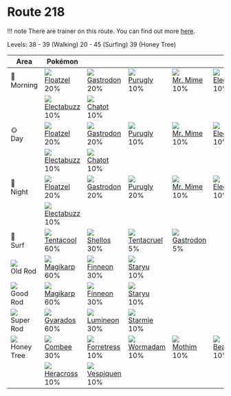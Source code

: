 # Route 218

!!! note
    There are trainer on this route. You can find out more [here](../../trainer_pokemon/route_218/).

Levels: 38 - 39 (Walking) 20 - 45 (Surfing) 39 (Honey Tree)

Area                         | Pokémon                           | &nbsp;                            | &nbsp;                            | &nbsp;                            | &nbsp;                            | &nbsp;
---                          | ---                               | ---                               | ---                               | ---                               | ---                               | ---
🌅<br>Morning                 | ![][419]<br> [Floatzel]<br> 20%  | ![][423]<br> [Gastrodon]<br> 20% | ![][432]<br> [Purugly]<br> 10%   | ![][122]<br> [Mr. Mime]<br> 10%  | ![][101]<br> [Electrode]<br> 10% | ![][132]<br> [Ditto]<br> 10%
&nbsp;                       | ![][125]<br> [Electabuzz]<br> 10%| ![][441]<br> [Chatot]<br> 10%
🌞<br>Day                     | ![][419]<br> [Floatzel]<br> 20%  | ![][423]<br> [Gastrodon]<br> 20% | ![][432]<br> [Purugly]<br> 10%   | ![][122]<br> [Mr. Mime]<br> 10%  | ![][101]<br> [Electrode]<br> 10% | ![][132]<br> [Ditto]<br> 10%
&nbsp;                       | ![][125]<br> [Electabuzz]<br> 10%| ![][441]<br> [Chatot]<br> 10%
🌙<br>Night                   | ![][419]<br> [Floatzel]<br> 20%  | ![][423]<br> [Gastrodon]<br> 20% | ![][432]<br> [Purugly]<br> 20%   | ![][122]<br> [Mr. Mime]<br> 10%  | ![][101]<br> [Electrode]<br> 10% | ![][132]<br> [Ditto]<br> 10%
&nbsp;                       | ![][125]<br> [Electabuzz]<br> 10%
🌊<br> Surf                   | ![][072]<br> [Tentacool]<br> 60% | ![][422]<br> [Shellos]<br> 30%   | ![][073]<br> [Tentacruel]<br> 5% | ![][423]<br> [Gastrodon]<br> 5%
![][old-rod]<br> Old Rod     | ![][129]<br> [Magikarp]<br> 60%  | ![][456]<br> [Finneon]<br> 30%   | ![][120]<br> [Staryu]<br> 10%
![][good-rod]<br> Good Rod   | ![][129]<br> [Magikarp]<br> 60%  | ![][456]<br> [Finneon]<br> 30%   | ![][120]<br> [Staryu]<br> 10%
![][super-rod]<br> Super Rod | ![][130]<br> [Gyarados]<br> 60%  | ![][457]<br> [Lumineon]<br> 30%  | ![][121]<br> [Starmie]<br> 10%
![][honey]<br> Honey Tree    | ![][415]<br> [Combee]<br> 30%    | ![][205]<br> [Forretress]<br> 10%| ![][413]<br> [Wormadam]<br> 10%  | ![][414]<br> [Mothim]<br> 10%    | ![][267]<br> [Beautifly]<br> 10% | ![][269]<br> [Dustox]<br> 10%
&nbsp;                       | ![][214]<br> [Heracross]<br> 10% | ![][416]<br> [Vespiquen]<br> 10%


[Tentacool]: ../../pokemon_changes/072/
[Tentacruel]: ../../pokemon_changes/073/
[Electrode]: ../../pokemon_changes/101/
[Staryu]: ../../pokemon_changes/120/
[Starmie]: ../../pokemon_changes/121/
[Mr. Mime]: ../../pokemon_changes/122/
[Electabuzz]: ../../pokemon_changes/125/
[Magikarp]: ../../pokemon_changes/129/
[Gyarados]: ../../pokemon_changes/130/
[Ditto]: ../../pokemon_changes/132/
[Forretress]: ../../pokemon_changes/205/
[Heracross]: ../../pokemon_changes/214/
[Beautifly]: ../../pokemon_changes/267/
[Dustox]: ../../pokemon_changes/269/
[Wormadam]: ../../pokemon_changes/413/
[Mothim]: ../../pokemon_changes/414/
[Combee]: ../../pokemon_changes/415/
[Vespiquen]: ../../pokemon_changes/416/
[Floatzel]: ../../pokemon_changes/419/
[Shellos]: ../../pokemon_changes/422/
[Gastrodon]: ../../pokemon_changes/423/
[Purugly]: ../../pokemon_changes/432/
[Chatot]: ../../pokemon_changes/441/
[Finneon]: ../../pokemon_changes/456/
[Lumineon]: ../../pokemon_changes/457/
[good-rod]: ../img/items/good-rod.png
[honey]: ../img/items/honey.png
[old-rod]: ../img/items/old-rod.png
[super-rod]: ../img/items/super-rod.png
[072]: ../img/pokemon/072.png
[073]: ../img/pokemon/073.png
[101]: ../img/pokemon/101.png
[120]: ../img/pokemon/120.png
[121]: ../img/pokemon/121.png
[122]: ../img/pokemon/122.png
[125]: ../img/pokemon/125.png
[129]: ../img/pokemon/129.png
[130]: ../img/pokemon/130.png
[132]: ../img/pokemon/132.png
[205]: ../img/pokemon/205.png
[214]: ../img/pokemon/214.png
[267]: ../img/pokemon/267.png
[269]: ../img/pokemon/269.png
[413]: ../img/pokemon/413.png
[414]: ../img/pokemon/414.png
[415]: ../img/pokemon/415.png
[416]: ../img/pokemon/416.png
[419]: ../img/pokemon/419.png
[422]: ../img/pokemon/422.png
[423]: ../img/pokemon/423.png
[432]: ../img/pokemon/432.png
[441]: ../img/pokemon/441.png
[456]: ../img/pokemon/456.png
[457]: ../img/pokemon/457.png
